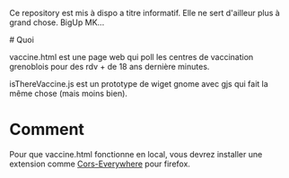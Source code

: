 Ce repository est mis à dispo a titre informatif. Elle ne sert d'ailleur plus à grand chose. 
BigUp MK...

# Quoi

vaccine.html est une page web qui poll les centres de vaccination grenoblois pour des rdv + de 18 ans dernière minutes.

isThereVaccine.js est un prototype de wiget gnome avec gjs qui fait la même chose (mais moins bien).

# Comment

Pour que vaccine.html fonctionne en local, vous devrez installer une extension comme [Cors-Everywhere](https://addons.mozilla.org/fr/firefox/addon/cors-everywhere/) pour firefox.

